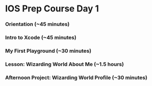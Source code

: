 #  IOS Prep Course Day 1

### Orientation (~45 minutes)

### Intro to Xcode (~45 minutes)

### My First Playground (~30 minutes)

### Lesson: Wizarding World About Me (~1.5 hours)

### Afternoon Project: Wizarding World Profile (~30 minutes)

